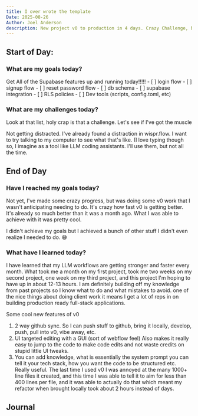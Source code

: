 ```yaml
---
title: I over wrote the template
Date: 2025-08-26
Author: Joel Anderson
description: New project v0 to production in 4 days. Crazy Challenge, but it's going to happen. This will really put what I've learned over the last 3 months to the test.
---
```


## Start of Day:

### What are my goals today?
Get All of the Supabase features up and running today!!!!!
    - [ ] login flow
    - [ ] signup flow
    - [ ] reset password flow
    - [ ] db schema
    - [ ] supabase integration
    - [ ] RLS policies
    - [ ] Dev tools (scripts, config.toml, etc)


### What are my challenges today?
Look at that list, holy crap is that a challenge. Let's see if I've got the muscle

Not getting distracted. I've already found a distraction in wispr.flow. I want to try talking to my computer to see what that's like. (I love typing though so, I imagine as a tool like LLM coding assistants. I'll use them, but not all the time.

## End of Day

### Have I reached my goals today?
Not yet, I've made some crazy progress, but was doing some v0 work that I wasn't anticipating needing to do. It's crazy how fast v0 is getting better. It's already so much better than it was a month ago. What I was able to achieve with it was pretty cool.

I didn't achieve my goals but I achieved a bunch of other stuff I didn't even realize I needed to do. :sweat_smile:


### What have I learned today?
I have learned that my LLM workflows are getting stronger and faster every month. What took me a month on my first project, took me two weeks on my second project, one week on my third project, and this project I'm hoping to have up in about 12-13 hours. I am definitely building off my knowledge from past projects so I know what to do and what mistakes to avoid. one of the nice things about doing client work it means I get a lot of reps in on building production ready full-stack applications.

Some cool new features of v0
1. 2 way github sync. So I can push stuff to github, bring it locally, develop, push, pull into v0, vibe away, etc.
2. UI targeted editing with a GUI (sort of webflow feel) Also makes it really easy to jump to the code to make code edits and not waste credits on stupid little UI tweaks.
3. You can add knowledge, what is essentially the system prompt you can tell it your tech stack, how you want the code to be structured etc. Really useful. The last time I used v0 I was annoyed at the many 1000+ line files it created, and this time I was able to tell it to aim for less than 400 lines per file, and it was able to actually do that which meant my refactor when brought locally took about 2 hours instead of days.

## Journal

